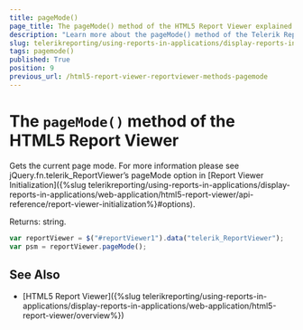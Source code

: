 ```yaml
---
title: pageMode()
page_title: The pageMode() method of the HTML5 Report Viewer explained
description: "Learn more about the pageMode() method of the Telerik Reporting HTML5 Report Viewer and how to use it to customize the viewer's behavior."
slug: telerikreporting/using-reports-in-applications/display-reports-in-applications/web-application/html5-report-viewer/api-reference/reportviewer/methods/pagemode()
tags: pagemode()
published: True
position: 9
previous_url: /html5-report-viewer-reportviewer-methods-pagemode
---
```


# The `pageMode()` method of the HTML5 Report Viewer

Gets the current page mode. For more information please see jQuery.fn.telerik_ReportViewer’s pageMode option in [Report Viewer Initialization]({%slug telerikreporting/using-reports-in-applications/display-reports-in-applications/web-application/html5-report-viewer/api-reference/report-viewer-initialization%}#options).

Returns: string.

````JavaScript
var reportViewer = $("#reportViewer1").data("telerik_ReportViewer");
var psm = reportViewer.pageMode();
````


## See Also

* [HTML5 Report Viewer]({%slug telerikreporting/using-reports-in-applications/display-reports-in-applications/web-application/html5-report-viewer/overview%})
